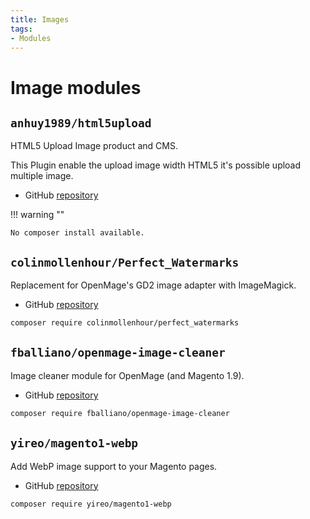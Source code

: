```yaml
---
title: Images
tags:
- Modules
---
```


# Image modules

## `anhuy1989/html5upload`
HTML5 Upload Image product and CMS.

This Plugin enable the upload image width HTML5 it's possible upload multiple image.

- GitHub [repository](https://github.com/anhuy1989/html5upload)

!!! warning ""

    No composer install available.

## `colinmollenhour/Perfect_Watermarks`
Replacement for OpenMage's GD2 image adapter with ImageMagick.

- GitHub [repository](https://github.com/colinmollenhour/Perfect_Watermarks)

```bash
composer require colinmollenhour/perfect_watermarks
```

## `fballiano/openmage-image-cleaner`
Image cleaner module for OpenMage (and Magento 1.9).

- GitHub [repository](https://github.com/fballiano/openmage-image-cleaner)

```bash
composer require fballiano/openmage-image-cleaner
```

## `yireo/magento1-webp`
Add WebP image support to your Magento pages.

- GitHub [repository](https://github.com/yireo-magento1/Yireo_Webp)

```bash
composer require yireo/magento1-webp
```
